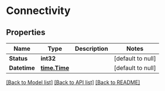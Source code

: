 # Connectivity

## Properties
Name | Type | Description | Notes
------------ | ------------- | ------------- | -------------
**Status** | **int32** |  | [default to null]
**Datetime** | [**time.Time**](time.Time.md) |  | [default to null]

[[Back to Model list]](../README.md#documentation-for-models) [[Back to API list]](../README.md#documentation-for-api-endpoints) [[Back to README]](../README.md)


